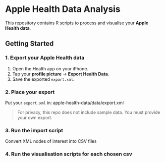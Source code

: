 # Apple Health Data Analysis

This repository contains R scripts to process and visualise your **Apple Health data**.

## Getting Started

### 1. Export your Apple Health data

1. Open the Health app on your iPhone.
2. Tap your **profile picture** → **Export Health Data**.
3. Save the exported `export.xml`.

### 2. Place your export

Put your `export.xml` in: apple-health-data/data/export.xml

> For privacy, this repo does not include sample data. You must provide your own export.

### 3. Run the import script

Convert XML nodes of interest into CSV files

### 4. Run the visualisation scripts for each chosen csv
